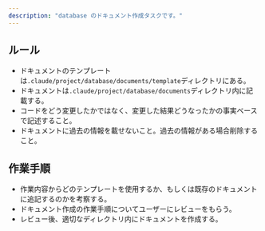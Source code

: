 ```yaml
---
description: "database のドキュメント作成タスクです。"
---
```


## ルール

- ドキュメントのテンプレートは`.claude/project/database/documents/template`ディレクトリにある。
- ドキュメントは`.claude/project/database/documents`ディレクトリ内に記載する。
- コードをどう変更したかではなく、変更した結果どうなったかの事実ベースで記述すること。
- ドキュメントに過去の情報を載せないこと。過去の情報がある場合削除すること。

## 作業手順

- 作業内容からどのテンプレートを使用するか、もしくは既存のドキュメントに追記するのかを考察する。
- ドキュメント作成の作業手順についてユーザーにレビューをもらう。
- レビュー後、適切なディレクトリ内にドキュメントを作成する。
